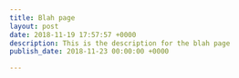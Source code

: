 ```yaml
---
title: Blah page
layout: post
date: 2018-11-19 17:57:57 +0000
description: This is the description for the blah page
publish_date: 2018-11-23 00:00:00 +0000

---
```


